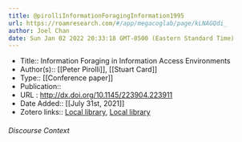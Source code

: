 ```yaml
---
title: @pirolliInformationForagingInformation1995
url: https://roamresearch.com/#/app/megacoglab/page/kLNAGQdi_
author: Joel Chan
date: Sun Jan 02 2022 20:33:18 GMT-0500 (Eastern Standard Time)
---
```


- Title:: Information Foraging in Information Access Environments
- Author(s):: [[Peter Pirolli]], [[Stuart Card]]
- Type:: [[Conference paper]]
- Publication::
- URL : http://dx.doi.org/10.1145/223904.223911
- Date Added:: [[July 31st, 2021]]
- Zotero links:: [Local library](zotero://select/groups/2451508/items/XVJRRRSZ), [Local library](https://www.zotero.org/groups/2451508/items/XVJRRRSZ)

###### Discourse Context



